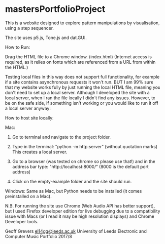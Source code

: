 # mastersPortfolioProject

This is a website designed to explore pattern manipulations by visualisation, using a step sequencer.

The site uses p5.js, Tone.js and dat.GUI.


How to Run:

Drag the HTML file to a Chrome window. (index.html)
(Internet access is required, as it relies on fonts which are referenced from a URL from within the HTML.)

Testing local files in this way does not support full functionality, for example if a site contains asynchronous requests it won't run. BUT I am 99% sure that my website works fully by just running the local HTML file, meaning you don't need to set up a local server. Although I developed the site with a local server, when I ran the file locally I didn't find any issues. However, to be on the safe side, if something isn't working or you would like to run it off a local server anyway:

How to host site locally:

Mac:
1. Go to terminal and navigate to the project folder.

2. Type in the terminal:
	"python -m http.server" (without quotation marks)
	This creates a local server.

3. Go to a browser (was tested on chrome so please use that!) and in the address bar type:
	"http://localhost:8000/"
	(8000 is the default port address)

4. Click on the empty-example folder and the site should run.

Windows:
Same as Mac, but Python needs to be installed (it comes preinstalled on a Mac).


N.B. For running the site use Chrome (Web Audio API has better support), but I used Firefox developer edition for live debugging due to a compatibility issue with Macs (or I read it may be high resolution displays) and Chrome Developer tools.


Geoff Grevers
el14gg@leeds.ac.uk
University of Leeds
Electronic and Computer Music Portfolio 2017/8

